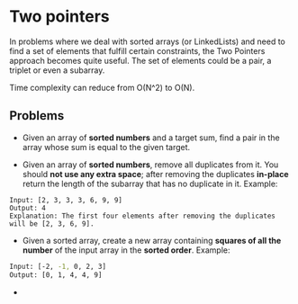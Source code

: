 # Two pointers

In problems where we deal with sorted arrays (or LinkedLists) and need to find a set of elements that fulfill certain constraints, the Two Pointers approach becomes quite useful. The set of elements could be a pair, a triplet or even a subarray.

Time complexity can reduce from O(N^2) to O(N).

## Problems

* Given an array of **sorted numbers** and a target sum, find a pair in the array whose sum is equal to the given target.

* Given an array of **sorted numbers**, remove all duplicates from it. You should **not use any extra space**; after removing the duplicates **in-place** return the length of the subarray that has no duplicate in it.
Example:

```text
Input: [2, 3, 3, 3, 6, 9, 9]
Output: 4
Explanation: The first four elements after removing the duplicates will be [2, 3, 6, 9].
```

* Given a sorted array, create a new array containing **squares of all the number** of the input array in the **sorted order**. Example:

```bash
Input: [-2, -1, 0, 2, 3]
Output: [0, 1, 4, 4, 9]
```

* 